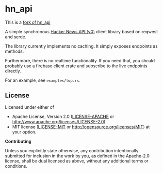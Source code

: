 # hn_api

This is a [fork of hn_api](https://github.com/dbrgn/hn_api)

A simple synchronous [Hacker News API (v0)](https://github.com/HackerNews/API)
client library based on reqwest and serde.

The library currently implements no caching. It simply exposes endpoints as
methods.

Furthermore, there is no realtime functionality. If you need that, you
should probably use a firebase client crate and subscribe to the live
endpoints directly.

For an example, see `examples/top.rs`.

## License

Licensed under either of

 * Apache License, Version 2.0 ([LICENSE-APACHE](LICENSE-APACHE) or
   http://www.apache.org/licenses/LICENSE-2.0)
 * MIT license ([LICENSE-MIT](LICENSE-MIT) or
   http://opensource.org/licenses/MIT) at your option.

**Contributing**

Unless you explicitly state otherwise, any contribution intentionally submitted
for inclusion in the work by you, as defined in the Apache-2.0 license, shall
be dual licensed as above, without any additional terms or conditions.
